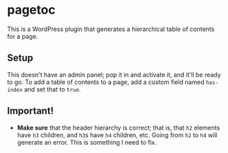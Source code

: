 # pagetoc
This is a WordPress plugin that generates a hierarchical table of contents for a page.

## Setup

This doesn't have an admin panel; pop it in and activate it, and it'll be ready to go. To add a table of contents to a page, add a custom field named `has-index` and set that to `true`.

## Important!

* **Make sure** that the header hierarchy is correct; that is, that `h2` elements have `h3` children, and `h3`s have `h4` children, etc. Going from `h2` to `h4` will generate an error. This is something I need to fix.

